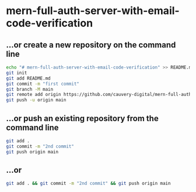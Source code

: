 # mern-full-auth-server-with-email-code-verification

## …or create a new repository on the command line

```bash
echo "# mern-full-auth-server-with-email-code-verification" >> README.md
git init
git add README.md
git commit -m "first commit"
git branch -M main
git remote add origin https://github.com/cauvery-digital/mern-full-auth-server-with-email-code-verification.git
git push -u origin main
```

## …or push an existing repository from the command line

```bash
git add .
git commit -m "2nd commit"
git push origin main
```


## …or

```bash
git add . && git commit -m "2nd commit" && git push origin main
```